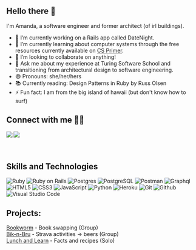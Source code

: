 ## Hello there 👋

I'm Amanda, a software engineer and former architect (of irl buildings). 

- 🔭 I’m currently working on a Rails app called DateNight. 
- 🌱 I’m currently learning about computer systems through the free resources currently available on <a href="https://csprimer.com/courses/" target="_blank" rel="noopener noreferrer">CS Primer</a>.
- 👯 I’m looking to collaborate on anything!
- 💬 Ask me about my experience at Turing Software School and transitioning from architectural design to software engineering.
- 😄 Pronouns: she/her/hers
- 📚 Currently reading: Design Patterns in Ruby by Russ Olsen
- ⚡ Fun fact: I am from the big island of hawaii (but don't know how to surf)

## Connect with me 🤝🤝
  
<a href="https://www.linkedin.com/in/amanda-ross-2a62093a/" target="_blank">
  <img align="left"  src="https://img.shields.io/badge/LinkedIn-0077B5?style=for-the-badge&logo=linkedin&logoColor=white" />
</a>
<a href="mailto:amikaross@gmail.com" target="_blank">
   <img align="left"src="https://img.shields.io/badge/Gmail-D14836?style=for-the-badge&logo=gmail&logoColor=white" />
</a>

<!-- [<img src="https://img.shields.io/badge/Elan%20Katz-%230077B5.svg?&style=for-the-badge&logo=linkedin&logoColor=white" />](https://www.linkedin.com/in/amanda-ross-2a62093a/) -->
<br><br><br>


## Skills and Technologies

<!-- https://simpleicons.org/ -->
![Ruby](https://img.shields.io/badge/Ruby-CC342D?style=for-the-badge&logo=ruby&logoColor=7b95ad&color=141422)
![Ruby on Rails](	https://img.shields.io/badge/Ruby_on_Rails-CC0000?style=for-the-badge&logo=ruby-on-rails&logoColor=7b95ad&color=141422)
![Postgres](https://img.shields.io/badge/Postgres-100?style=for-the-badge&logo=postgresql&logoColor=7b95ad&color=141422)
![PostgreSQL](https://img.shields.io/badge/PostgreSQL-100?style=for-the-badge&logo=PostgreSQL&logoColor=7b95ad&color=141422)
![Postman](https://img.shields.io/badge/Postman-FF6C37?style=for-the-badge&logo=postman&&logoColor=7b95ad&color=141422)
![Graphql](https://img.shields.io/badge/Graphql-100?style=for-the-badge&logo=graphql&logoColor=7b95ad&color=141422)
![HTML5](https://img.shields.io/badge/HTML5-100?style=for-the-badge&logo=HTML5&logoColor=7b95ad&color=141422)
![CSS3](https://img.shields.io/badge/CSS3-100?style=for-the-badge&logo=CSS3&logoColor=7b95ad&color=141422)
![JavaScript](https://img.shields.io/badge/JavaScript-100?style=for-the-badge&logo=javascript&logoColor=7b95ad&color=141422)
![Python](https://img.shields.io/badge/Python-100?style=for-the-badge&logo=Python&logoColor=7b95ad&color=141422)
![Heroku](https://img.shields.io/badge/Heroku-100?style=for-the-badge&logo=Heroku&logoColor=7b95ad&color=141422)
![Git](https://img.shields.io/badge/Git-100?style=for-the-badge&logo=git&logoColor=7b95ad&color=141422)
![Github](https://img.shields.io/badge/GitHub-100?style=for-the-badge&logo=github&logoColor=7b95ad&color=141422)
![Visual Studio Code](https://img.shields.io/badge/Visual%20Studio%20Code-100?style=for-the-badge&logo=visual-studio-code&logoColor=7b95ad&color=141422)

## Projects:

<a href="https://bookworm-fe.vercel.app/" target="_blank" rel="noopener noreferrer">Bookworm</a> - Book swapping (Group) <br />
<a href="https://bik-n-bru.herokuapp.com/" target="_blank" rel="noopener noreferrer">Bik-n-Bru</a> - Strava activities -> beers (Group) <br />
<a href="https://github.com/amikaross/lunch_and_learn" target="_blank" rel="noopener noreferrer">Lunch and Learn</a> - Facts and recipes (Solo) <br />



[linkedIn]: linkedin.com/in/amanda-ross-2a62093a/
[email]: amikaross@gmail.com
[Bookworm]: https://github.com/Capstone-Bookworm
[Northrn Flickr]: https://northrn-flickr.herokuapp.com/
[Lofidelity]: https://lofidelity.herokuapp.com/
[Good Hikes]: https://good-hikes.herokuapp.com/
